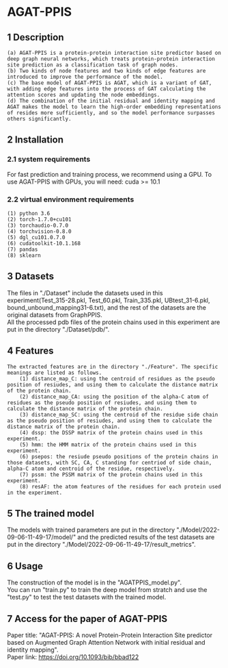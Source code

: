 # AGAT-PPIS
## 1 Description
    (a) AGAT-PPIS is a protein-protein interaction site predictor based on deep graph neural networks, which treats protein-protein interaction site prediction as a classification task of graph nodes.
    (b) Two kinds of node features and two kinds of edge features are introduced to improve the performance of the model.
    (c) The base model of AGAT-PPIS is AGAT, which is a variant of GAT, with adding edge features into the process of GAT calculating the attention scores and updating the node embeddings.
    (d) The combination of the initial residual and identity mapping and AGAT makes the model to learn the high-order embedding representations of resides more sufficiently, and so the model performance surpasses others significantly.
## 2 Installation
### 2.1 system requirements
  For fast prediction and training process, we recommend using a GPU. To use AGAT-PPIS with GPUs, you will need: cuda >= 10.1
### 2.2 virtual environment requirements
    (1) python 3.6
    (2) torch-1.7.0+cu101
    (3) torchaudio-0.7.0
    (4) torchvision-0.8.0
    (5) dgl_cu101.0.7.0
    (6) cudatoolkit-10.1.168
    (7) pandas
    (8) sklearn
## 3 Datasets
  The files in "./Dataset" include the datasets used in this experiment(Test_315-28.pkl, Test_60.pkl, Train_335.pkl, UBtest_31-6.pkl, bound_unbound_mapping31-6.txt), and the rest of the datasets are the original datasets from GraphPPIS.<br>
  All the processed pdb files of the protein chains used in this experiment are put in the directory "./Dataset/pdb/".
## 4 Features
    The extracted features are in the directory "./Feature". The specific meanings are listed as follows.
        (1) distance_map_C: using the centroid of residues as the pseudo position of resiudes, and using them to calculate the distance matrix of the protein chain.
        (2) distance_map_CA: using the position of the alpha-C atom of residues as the pseudo position of resiudes, and using them to calculate the distance matrix of the protein chain.
        (3) distance_map_SC: using the centroid of the residue side chain as the pseudo position of resiudes, and using them to calculate the distance matrix of the protein chain.
        (4) dssp: the DSSP matrix of the protein chains used in this experiment.
        (5) hmm: the HMM matrix of the protein chains used in this experiment.
        (6) psepos: the resiude pseudo positions of the protein chains in those datasets, with SC, CA, C standing for centriod of side chain, alpha-C atom and centroid of the residue, respectively.
        (7) pssm: the PSSM matrix of the protein chains used in this experiment.
        (8) resAF: the atom features of the residues for each protein used in the experiment.
## 5 The trained model
  The models with trained parameters are put in the directory "./Model/2022-09-06-11-49-17/model/" and the predicted results of the test datasets are put in the directory "./Model/2022-09-06-11-49-17/result_metrics".
## 6 Usage
  The construction of the model is in the "AGATPPIS_model.py".<br>
  You can run "train.py" to train the deep model from stratch and use the "test.py" to test the test datasets with the trained model.
## 7 Access for the paper of AGAT-PPIS
  Paper title: "AGAT-PPIS: A novel Protein-Protein Interaction Site predictor based on Augmented Graph Attention Network with initial residual and identity mapping". <br>
  Paper link: https://doi.org/10.1093/bib/bbad122
  
